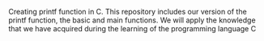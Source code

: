 Creating printf function in C.
This repository includes our version of the printf function, the basic and main functions. We will apply the knowledge that we have acquired during the learning of the programming language C
